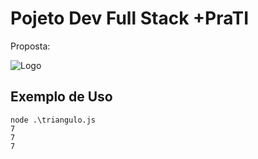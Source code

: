 
# Pojeto Dev Full Stack +PraTI

Proposta:

![Logo](https://i.imgur.com/6mVZird_d.webp?maxwidth=760&fidelity=grand)


## Exemplo de Uso

```terminal
node .\triangulo.js
7
7
7
```

